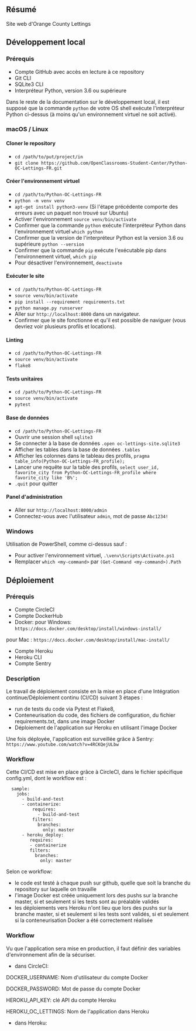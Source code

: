 ## Résumé

Site web d'Orange County Lettings

## Développement local

### Prérequis

- Compte GitHub avec accès en lecture à ce repository
- Git CLI
- SQLite3 CLI
- Interpréteur Python, version 3.6 ou supérieure

Dans le reste de la documentation sur le développement local, il est supposé que la commande `python` de votre OS shell exécute l'interpréteur Python ci-dessus (à moins qu'un environnement virtuel ne soit activé).

### macOS / Linux

#### Cloner le repository

- `cd /path/to/put/project/in`
- `git clone https://github.com/OpenClassrooms-Student-Center/Python-OC-Lettings-FR.git`

#### Créer l'environnement virtuel

- `cd /path/to/Python-OC-Lettings-FR`
- `python -m venv venv`
- `apt-get install python3-venv` (Si l'étape précédente comporte des erreurs avec un paquet non trouvé sur Ubuntu)
- Activer l'environnement `source venv/bin/activate`
- Confirmer que la commande `python` exécute l'interpréteur Python dans l'environnement virtuel
`which python`
- Confirmer que la version de l'interpréteur Python est la version 3.6 ou supérieure `python --version`
- Confirmer que la commande `pip` exécute l'exécutable pip dans l'environnement virtuel, `which pip`
- Pour désactiver l'environnement, `deactivate`

#### Exécuter le site

- `cd /path/to/Python-OC-Lettings-FR`
- `source venv/bin/activate`
- `pip install --requirement requirements.txt`
- `python manage.py runserver`
- Aller sur `http://localhost:8000` dans un navigateur.
- Confirmer que le site fonctionne et qu'il est possible de naviguer (vous devriez voir plusieurs profils et locations).

#### Linting

- `cd /path/to/Python-OC-Lettings-FR`
- `source venv/bin/activate`
- `flake8`

#### Tests unitaires

- `cd /path/to/Python-OC-Lettings-FR`
- `source venv/bin/activate`
- `pytest`

#### Base de données

- `cd /path/to/Python-OC-Lettings-FR`
- Ouvrir une session shell `sqlite3`
- Se connecter à la base de données `.open oc-lettings-site.sqlite3`
- Afficher les tables dans la base de données `.tables`
- Afficher les colonnes dans le tableau des profils, `pragma table_info(Python-OC-Lettings-FR_profile);`
- Lancer une requête sur la table des profils, `select user_id, favorite_city from
  Python-OC-Lettings-FR_profile where favorite_city like 'B%';`
- `.quit` pour quitter

#### Panel d'administration

- Aller sur `http://localhost:8000/admin`
- Connectez-vous avec l'utilisateur `admin`, mot de passe `Abc1234!`

### Windows

Utilisation de PowerShell, comme ci-dessus sauf :

- Pour activer l'environnement virtuel, `.\venv\Scripts\Activate.ps1` 
- Remplacer `which <my-command>` par `(Get-Command <my-command>).Path`

## Déploiement

### Prérequis

- Compte CircleCI
- Compte DockerHub
- Docker: pour Windows: `https://docs.docker.com/desktop/install/windows-install/`

pour Mac : `https://docs.docker.com/desktop/install/mac-install/`
- Compte Heroku
- Heroku CLI
- Compte Sentry

### Description

Le travail de déploiement consiste en la mise en place d'une Intégration continue/Déploiement continu (CI/CD) suivant 3 étapes :
- run de tests du code via Pytest et Flake8,
- Conteneurisation du code, des fichiers de configuration, du fichier requirements.txt, dans une image Docker
- Déploiement de l'application sur Heroku en utilisant l'image Docker

Une fois déployée, l'application est surveillée grâce à Sentry:
`https://www.youtube.com/watch?v=4RCKQejULbw`

### Workflow

Cette CI/CD est mise en place grâce à CircleCI, dans le fichier spécifique config.yml, dont le workflow est :

```workflows:
  sample: 
    jobs:
      - build-and-test
      - containerize:
          requires:
            - build-and-test
          filters:
            branches:
              only: master
      - heroku_deploy:
         requires:
         - containerize
         filters:
           branches:
             only: master
```

Selon ce workflow:
- le code est testé à chaque push sur github, quelle que soit la branche du repository sur laquelle on travaille
- l'image Docker est créée uniquement lors des pushs sur la branche master, si et seulement si les tests sont au préalable validés
- les déploiements vers Heroku n'ont lieu que lors des pushs sur la branche master, si et seulement si les tests sont validés, si et seulement si la conteneurisation Docker a été correctement réalisée

### Workflow

Vu que l'application sera mise en production, il faut définir des variables d'environnement afin de la sécuriser.

- dans CircleCI: 

DOCKER_USERNAME: Nom d'utilisateur du compte Docker

DOCKER_PASSWORD: Mot de passe du compte Docker

HEROKU_API_KEY: clé API du compte Heroku

HEROKU_OC_LETTINGS: Nom de l'application dans Heroku

- dans Heroku:



